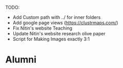 TODO:
- Add Custom path with ../ for inner folders
- Add google page views (https://clustrmaps.com/)
- Fix Nitin's website Teaching
- Update Nitin's website research olive paper
- Script for Making Images exactly 3:1

# Alumni


<!-- Global site tag (gtag.js) - Google Analytics -->
<script async src="https://www.googletagmanager.com/gtag/js?id=UA-171009851-1"></script>
<script>
  window.dataLayer = window.dataLayer || [];
  function gtag(){dataLayer.push(arguments);}
  gtag('js', new Date());

  gtag('config', 'UA-171009851-1');
</script>
